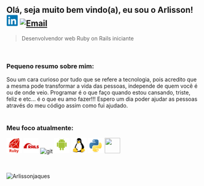 ## Olá, seja muito bem vindo(a), eu sou o Arlisson!  <a href="https://www.linkedin.com/in/Arlissonjaques"><img src="https://github.com/devicons/devicon/blob/master/icons/linkedin/linkedin-original.svg" alt="linkedin" width="30" height="30"></img></a>  <a href="arlissonjaques@gmail.com"><img src="https://www.flaticon.com/svg/static/icons/svg/732/732200.svg" alt="Email" width="30" height="30"></img></a>
> Desenvolvendor web Ruby on Rails  iniciante
<br>

### Pequeno resumo sobre mim:

Sou um cara curioso por tudo que se refere a tecnologia, pois acredito que a mesma pode transformar a vida das pessoas, independe de quem você é ou de onde veio.
Programar é o que faço quando estou cansando, triste, feliz e etc... é o que eu amo fazer!!! Espero um dia poder ajudar as pessoas através do meu código assim como fui ajudado.
<br><br>

### Meu foco atualmente:
<p>
  <img src="https://github.com/devicons/devicon/blob/master/icons/ruby/ruby-plain-wordmark.svg" width="40" height="40"/>

  <img src="https://github.com/devicons/devicon/blob/master/icons/rails/rails-plain-wordmark.svg" width="40" height="40"/>

  <img src="https://www.vectorlogo.zone/logos/git-scm/git-scm-icon.svg" alt="git" width="40" height="40"/>

  <img src="https://github.com/devicons/devicon/blob/master/icons/android/android-original-wordmark.svg" alt="android" width="40" height="40">

  <img src="https://github.com/devicons/devicon/blob/master/icons/linux/linux-original.svg" alt="linux" width="40" height="40">

  <img src="https://github.com/devicons/devicon/blob/master/icons/python/python-original.svg" alt="python" width="40" height="40">

  <img src="https://www.vectorlogo.zone/logos/flutterio/flutterio-icon.svg" width="40" height="40"/>
</P><br><br>

<img src="https://github-readme-stats.vercel.app/api?username=Arlissonjaques&count_private=true&show_icons=true&theme=monokai&icon_color=cc205e" alt="Arlissonjaques"/>

